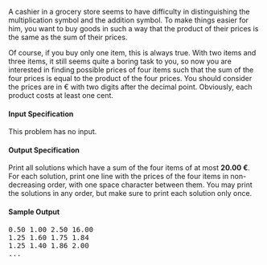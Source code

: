 <p>A cashier in a grocery store seems to have difficulty in
distinguishing the multiplication symbol and the addition symbol. 
To make things easier for him, you want to buy goods in such a
way that the product of their prices is the same as the sum of
their prices. </p>
<p>Of course, if you buy only one item, this is always true. With two
items and three items, it still seems quite a boring task to you,
so now you are interested in finding possible prices of four items
such that the sum of the four prices is equal to the product of the
four prices. You should consider the prices are in € with two
digits after the decimal point. Obviously, each product costs at
least one cent.</p>

<h4>Input Specification</h4>
<p>This problem has no input.</p>

<h4>Output Specification</h4>
<p>
Print all solutions which have a sum of the four items of at most
<strong>20.00 €</strong>. For each solution, print one line with
the prices of the four items in non-decreasing order, with one space
character between them. You may print the solutions in any order,
but make sure to print each solution only once.</p>
<h4>Sample Output</h4>
<pre>0.50 1.00 2.50 16.00
1.25 1.60 1.75 1.84
1.25 1.40 1.86 2.00
...
</pre>